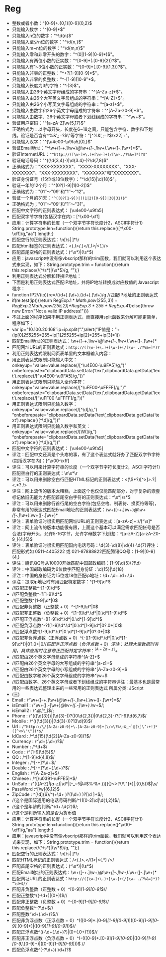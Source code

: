 # Reg

- 整数或者小数：^[0-9]+\.{0,1}[0-9]{0,2}$
- 只能输入数字："^[0-9]*$"
- 只能输入n位的数字："^\d{n}$"
- 只能输入至少n位的数字："^\d{n,}$"
- 只能输入m~n位的数字："^\d{m,n}$"
- 只能输入零和非零开头的数字："^(0|[1-9][0-9]*)$"。
- 只能输入有两位小数的正实数："^[0-9]+(.[0-9]{2})?$"。
- 只能输入有1~3位小数的正实数："^[0-9]+(.[0-9]{1,3})?$"。
- 只能输入非零的正整数："^\+?[1-9][0-9]*$"。
- 只能输入非零的负整数："^\-[1-9][]0-9″*$。
- 只能输入长度为3的字符："^.{3}$"。
- 只能输入由26个英文字母组成的字符串："^[A-Za-z]+$"。
- 只能输入由26个大写英文字母组成的字符串："^[A-Z]+$"。
- 只能输入由26个小写英文字母组成的字符串："^[a-z]+$"。
- 只能输入由数字和26个英文字母组成的字符串："^[A-Za-z0-9]+$"。
- 只能输入由数字、26个英文字母或者下划线组成的字符串："^\w+$"。
- 验证用户密码："^[a-zA-Z]\w{5,17}$"
- 正确格式为：以字母开头，长度在6~18之间，只能包含字符、数字和下划线。验证是否含有^%&’,;=?$\"等字符："[^%&',;=?$\x22]+"。
- 只能输入汉字："^[\u4e00-\u9fa5]{0,}$"
- 验证Email地址："^\w+([-+.]\w+)*@\w+([-.]\w+)*\.\w+([-.]\w+)*$"。
- 验证InternetURL：``"^http://([\w-]+\.)+[\w-]+(/[\w-./?%&=]*)?$"``
- 验证电话号码："^(\(\d{3,4}-)|\d{3.4}-)?\d{7,8}$"
- 正确格式为："XXX-XXXXXXX"、"XXXX-XXXXXXXX"、"XXX-XXXXXXX"、"XXX-XXXXXXXX"、"XXXXXXX"和"XXXXXXXX"。
- 验证身份证号（15位或18位数字）："^\d{15}|\d{18}$"。
- 验证一年的12个月："^(0?[1-9]|1[0-2])$"
- 正确格式为："01″～"09″和"1″～"12″。
- 验证一个月的31天：``"^((0?[1-9])|((1|2)[0-9])|30|31)$"``
- 正确格式为；"01″～"09″和"1″～"31″。
- 匹配中文字符的正则表达式： [\u4e00-\u9fa5]
- 匹配双字节字符(包括汉字在内)：[^\x00-\xff]
- 应用：计算字符串的长度（一个双字节字符长度计2，ASCII字符计1）String.prototype.len=function(){return this.replace(/[^\x00-\xff]/g,"aa").length;}
- 匹配空行的正则表达式：\n[\s| ]*\r
- 匹配html标签的正则表达式：<(.*)>(.*)<\/(.*)>|<(.*)\/>
- 匹配首尾空格的正则表达式：(^\s*)|(\s*$)
- 应用：javascript中没有像vbscript那样的trim函数，我们就可以利用这个表达式来实现，如下：String.prototype.trim = function(){return this.replace(/(^\s*)|(\s*$)/g, “");}
- 利用正则表达式分解和转换IP地址：
- 下面是利用正则表达式匹配IP地址，并将IP地址转换成对应数值的Javascript程序：
- function IP2V(ip){re=/(\d+)\.(\d+)\.(\d+)\.(\d+)/g //匹配IP地址的正则表达式
- if(re.test(ip)){return RegExp.$1*Math.pow(255,3))+RegExp.$2*Math.pow(255,2))+RegExp.$3*255+RegExp.$4*1}else{throw new Error(“Not a valid IP address!")}}
- 不过上面的程序如果不用正则表达式，而直接用split函数来分解可能更简单，程序如下：
- var ip="10.100.20.168″ip=ip.split(“.")alert(“IP值是："+(ip[0]*255*255*255+ip[1]*255*255+ip[2]*255+ip[3]*1))
- 匹配Email地址的正则表达式：\w+([-+.]\w+)*@\w+([-.]\w+)*\.\w+([-.]\w+)*
- 匹配网址URL的正则表达式：``http://([\w-]+\.)+[\w-]+(/[\w- ./?%&=]*)?``
- 利用正则表达式限制网页表单里的文本框输入内容：
- 用正则表达式限制只能输入中文：onkeyup="value=value.replace(/[^\u4E00-\u9FA5]/g,")" onbeforepaste="clipboardData.setData(‘text’,clipboardData.getData(‘text’).replace(/[^\u4E00-\u9FA5]/g,"))"
- 用正则表达式限制只能输入全角字符： onkeyup="value=value.replace(/[^\uFF00-\uFFFF]/g,")" onbeforepaste="clipboardData.setData(‘text’,clipboardData.getData(‘text’).replace(/[^\uFF00-\uFFFF]/g,"))"
- 用正则表达式限制只能输入数字：onkeyup="value=value.replace(/[^\d]/g,") “onbeforepaste="clipboardData.setData(‘text’,clipboardData.getData(‘text’).replace(/[^\d]/g,"))"
- 用正则表达式限制只能输入数字和英文：onkeyup="value=value.replace(/[\W]/g,") “onbeforepaste="clipboardData.setData(‘text’,clipboardData.getData(‘text’).replace(/[^\d]/g,"))"
- 匹配中文字符的正则表达式： [\u4e00-\u9fa5]
- 评注：匹配中文还真是个头疼的事，有了这个表达式就好办了匹配双字节字符(包括汉字在内)：[^\x00-\xff]
- 评注：可以用来计算字符串的长度（一个双字节字符长度计2，ASCII字符计1）匹配空白行的正则表达式：\n\s*\r
- 评注：可以用来删除空白行匹配HTML标记的正则表达式：<(\S*?)[^>]*>.*?|<.*? />
- 评注：网上流传的版本太糟糕，上面这个也仅仅能匹配部分，对于复杂的嵌套标记依旧无能为力匹配首尾空白字符的正则表达式：^\s*|\s*$
- 评注：可以用来删除行首行尾的空白字符(包括空格、制表符、换页符等等)，非常有用的表达式匹配Email地址的正则表达式：\w+([-+.]\w+)*@\w+([-.]\w+)*\.\w+([-.]\w+)*
- 评注：表单验证时很实用匹配网址URL的正则表达式：[a-zA-z]+://[^\s]*
- 评注：网上流传的版本功能很有限，上面这个基本可以满足需求匹配帐号是否合法(字母开头，允许5-16字节，允许字母数字下划线)：^[a-zA-Z][a-zA-Z0-9_]{4,15}$
- 评注：表单验证时很实用匹配国内电话号码：\d{3}-\d{8}|\d{4}-\d{7}评注：匹配形式如 0511-4405222 或 021-87888822匹配腾讯QQ号：[1-9][0-9]{4,}
- 评注：腾讯QQ号从10000开始匹配中国邮政编码：[1-9]\d{5}(?!\d)
- 评注：中国邮政编码为6位数字匹配身份证：\d{15}|\d{18}
- 评注：中国的身份证为15位或18位匹配ip地址：\d+\.\d+\.\d+\.\d+
- 评注：提取ip地址时有用匹配特定数字：^[1-9]\d*$
- //匹配正整数^-[1-9]\d*$
- //匹配负整数^-?[1-9]\d*$
- //匹配整数^[1-9]\d*|0$
- //匹配非负整数（正整数 + 0）^-[1-9]\d*|0$
- //匹配非正整数（负整数 + 0）^[1-9]\d*\.\d*|0\.\d*[1-9]\d*$
- //匹配正浮点数^-([1-9]\d*\.\d*|0\.\d*[1-9]\d*)$
- //匹配负浮点数^-?([1-9]\d*\.\d*|0\.\d*[1-9]\d*|0?\.0+|0)$
- //匹配浮点数^[1-9]\d*\.\d*|0\.\d*[1-9]\d*|0?\.0+|0$
- //匹配非负浮点数（正浮点数 + 0）^(-([1-9]\d*\.\d*|0\.\d*[1-9]\d*))|0?\.0+|0$//匹配非正浮点数（负浮点数 + 0）评注：处理大量数据时有用，具体应用时注意修正匹配特定字符串：^[A-Za-z]+$
- //匹配由26个英文字母组成的字符串^[A-Z]+$
- //匹配由26个英文字母的大写组成的字符串^[a-z]+$
- //匹配由26个英文字母的小写组成的字符串^[A-Za-z0-9]+$
- //匹配由数字和26个英文字母组成的字符串^\w+$
- //匹配由数字、26个英文字母或者下划线组成的字符串评注：最基本也是最常用的一些表达式整理出来的一些常用的正则表达式 所属分类: JScript
- (三)
- Email : /^\w+([-+.]\w+)*@\w+([-.]\\w+)*\.\w+([-.]\w+)*$/
- isEmail1 : /^\w+([\.\-]\w+)*\@\w+([\.\-]\w+)*\.\w+$/;
- isEmail2 : /^.*@[^_]*$/;
- Phone : /^((\(\d{3}\))|(\d{3}\-))?(\(0\d{2,3}\)|0\d{2,3}-)?[1-9]\d{6,7}$/
- Mobile : /^((\(\d{3}\))|(\d{3}\-))?13\d{9}$/
- Url : ``/^http:\/\/[A-Za-z0-9]+\.[A-Za-z0-9]+[\/=\?%\-&_~`@[\]\’:+!]*([^<>\"\"])*$/``
- IdCard : /^\d{15}(\d{2}[A-Za-z0-9])?$/
- Currency : /^\d+(\.\d+)?$/
- Number : /^\d+$/
- Code : /^[1-9]\d{5}$/
- QQ : /^[1-9]\d{4,8}$/
- Integer : /^[-\+]?\d+$/
- Double : /^[-\+]?\d+(\.\d+)?$/
- English : /^[A-Za-z]+$/
- Chinese : /^[\u0391-\uFFE5]+$/
- UnSafe : /^(([A-Z]*|[a-z]*|\d*|[-_\~!@#\$%\^&\*\.\(\)\[\]\{\}<>\?\\\/\’\"]*)|.{0,5})$|\s/
- PassWord :^[\\w]{6,12}$
- ZipCode : ^[\\d]{6}/^(\+\d+ )?(\(\d+\) )?[\d ]+$/;
- //这个是国际通用的电话号码判断/^(1[0-2]\d|\d{1,2})$/;
- //这个是年龄的判断/^\d+\.\d{2}$/;
- //这个是判断输入的是否为货币值
- 应用：计算字符串的长度（一个双字节字符长度计2，ASCII字符计1）String.prototype.len=function(){return this.replace([^\x00-\xff]/g,"aa").length;}
- 应用：javascript中没有像vbscript那样的trim函数，我们就可以利用这个表达式来实现，如下：String.prototype.trim = function(){return this.replace(/(^\s*)|(\s*$)/g, “");}
- 匹配空行的正则表达式：\n[\s| ]*\r
- 匹配HTML标记的正则表达式：/<(.*)>.*<\/\1>|<(.*) \/>/
- 匹配首尾空格的正则表达式：(^\s*)|(\s*$)
- 匹配Email地址的正则表达式：\w+([-+.]\w+)*@\w+([-.]\w+)*\.\w+([-.]\w+)*
- 匹配网址URL的正则表达式：``http://([\w-]+\.)+[\w-]+(/[\w- ./?%&=]*)?^\d+$//``
- 匹配非负整数（正整数 + 0）^[0-9]*[1-9][0-9]*$//
- 匹配正整数^((-\d+)|(0+))$//
- 匹配非正整数（负整数 + 0）^-[0-9]*[1-9][0-9]*$//
- 匹配负整数^-?\d+$//
- 匹配整数^\d+(\.\d+)?$//
- 匹配非负浮点数（正浮点数 + 0）^(([0-9]+\.[0-9]*[1-9][0-9]*)|([0-9]*[1-9][0-9]*\.[0-9]+)|([0-9]*[1-9][0-9]*))$//
- 匹配正浮点数^((-\d+(\.\d+)?)|(0+(\.0+)?))$//
- 匹配非正浮点数（负浮点数 + 0）^(-(([0-9]+\.[0-9]*[1-9][0-9]*)|([0-9]*[1-9][0-9]*\.[0-9]+)|([0-9]*[1-9][0-9]*)))$ //
- 匹配负浮点数^(-?\d+)(\.\d+)?$

